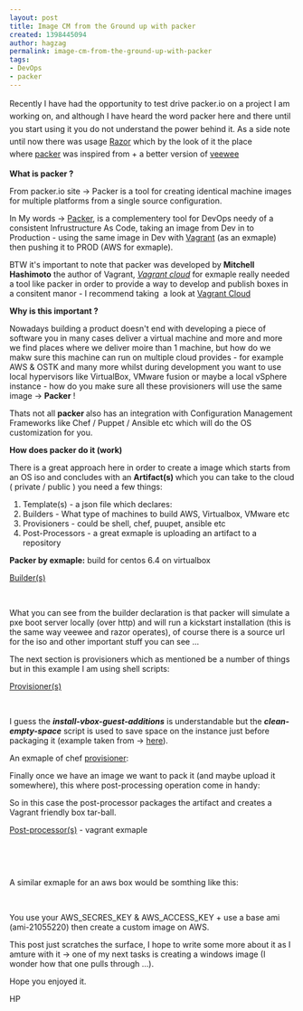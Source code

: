 ```yaml
---
layout: post
title: Image CM from the Ground up with packer
created: 1398445094
author: hagzag
permalink: image-cm-from-the-ground-up-with-packer
tags:
- DevOps
- packer
---
```

<p><span style="line-height: 1.6em;">Recently I have had the opportunity to test drive packer.io on a project I am working on, and although I have heard the word packer here and there until you start using it you do not understand the power behind it. As a side note until now there was usage <a href="https://github.com/puppetlabs/Razor">Razor</a>&nbsp;which by the look of it the place where&nbsp;<a href="http://packer.io">packer</a>&nbsp;was inspired from + a better version of <a href="https://github.com/jedi4ever/veewee">veewee</a></span></p>

<p><strong>What is packer ?</strong></p>

<p>From packer.io site -&gt; Packer&nbsp;is a tool for creating identical machine images for multiple platforms from a single source configuration.</p>

<p>In My words -&gt; <a href="http://www.packer.io/">Packer</a>, is a complementery tool for DevOps needy of a consistent Infrustructure As Code, taking an image from Dev in to Production - using the same image in Dev with <a href="http://www.vagrantup.com/">Vagrant</a> (as an exmaple) then pushing it to PROD (AWS for exmaple).</p>

<p>BTW it&#39;s important to note that packer was developed by <span class="vcard-fullname" itemprop="name"><strong>Mitchell Hashimoto</strong> the author of Vagrant, <a href="https://vagrantcloud.com/"><em>Vagrant cloud</em></a> for exmaple really needed a tool like packer in order to provide a way to develop and publish boxes in a consitent manor - I recommend taking&nbsp; a look at <a href="https://vagrantcloud.com/">Vagrant Cloud </a></span></p>

<p><strong>Why is this important ?</strong></p>

<p>Nowadays building a product doesn&#39;t end with developing a piece of software you in many cases deliver a virtual machine and more and more we find places where we deliver moire than 1 machine, but how do we makw sure this machine can run on multiple cloud provides - for example AWS &amp; OSTK and many more whilst during development you want to use local hypervisors like VirtualBox, VMware fusion or maybe a local vSphere instance - how do you make sure all these provisioners will use the same image -&gt; <strong>Packer</strong> !</p>

<p>Thats not all <strong>packer&nbsp;</strong>also has an integration with Configuration Management Frameworks like Chef / Puppet / Ansible etc which will do the OS customization for you.</p>

<p><strong>How does packer do it (work)</strong></p>

<p>There is a great approach here in order to create a image which starts from an OS iso and concludes with an <strong>Artifact(s)&nbsp;</strong>which you can take to the cloud ( private / public ) you need a few things:</p>

<ol>
	<li>Template(s) - a json file which&nbsp;declares:</li>
	<li>Builders - What type of machines to build AWS, Virtualbox, VMware etc&nbsp;</li>
	<li>Provisioners - could be shell, chef, puupet, ansible etc&nbsp;</li>
	<li>Post-Processors - a great exmaple is uploading an artifact to a repository</li>
</ol>

<p><strong>Packer by exmaple:</strong> build for centos 6.4 on virtualbox</p>

<p><u>Builder(s)</u></p>
<script src="https://gist.github.com/hagzag/332d9f25c741e1bb7ea4.js"></script>

<p>&nbsp;</p>

<p>What you can see from the builder declaration is that packer will simulate a pxe boot server locally (over http) and will run a kickstart installation (this is the same way veewee and razor operates), of course there is a source url for the iso and other important stuff you can see ...</p>

<p>The next section is provisioners which as mentioned be a number of things but in this example I am using shell scripts:</p>

<p><u>Provisioner(s)</u></p>

<p>&nbsp;</p>
<script src="https://gist.github.com/hagzag/e226635d5b7a5a2a117a.js"></script>

<p>I guess the&nbsp;<em><strong>install-vbox-guest-additions</strong></em>&nbsp;is understandable but the&nbsp;<strong>​</strong><strong><em>clean-empty-space</em></strong> script is used to save space on the instance just before packaging it (example taken from -&gt; <a href="https://github.com/gwagner/packer-centos/blob/master/provisioners/clean-empty-space.sh">here</a>).</p>

<p>An exmaple of chef <u>provisioner</u>:</p>
<script src="https://gist.github.com/hagzag/6159dc1eb3b3c264b2fc.js"></script>

<p>Finally once we have an image we want to pack it (and maybe upload it somewhere), this where post-processing operation come in handy:</p>
<script src="https://gist.github.com/hagzag/a36100f420c84d8b1287.js"></script>

<p>So in this case the post-processor packages the artifact and creates a Vagrant friendly box tar-ball.</p>

<p><u>Post-processor(s)</u> - vagrant exmaple</p>

<p>&nbsp;</p>

<p>&nbsp;</p>

<p>A similar exmaple for an aws box would be somthing like this:</p>
<script src="https://gist.github.com/hagzag/36894aad747ab1db0fa3.js"></script>

<p>&nbsp;</p>

<p>You use your AWS_SECRES_KEY &amp; AWS_ACCESS_KEY + use a base ami (ami-21055220) then create a custom image on AWS.</p>

<p>This post just scratches the surface, I hope to write some more about it as I amture with it -&gt; one of my next tasks is creating a windows image (I wonder how that one pulls through ...).</p>

<p>Hope you enjoyed it.</p>

<p>HP</p>
